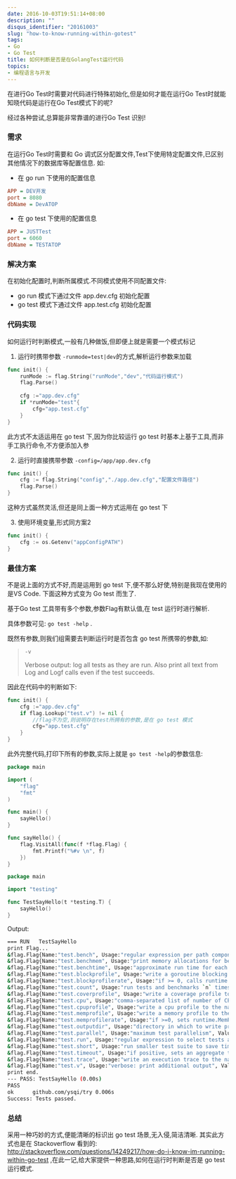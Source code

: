 ```yaml
---
date: 2016-10-03T19:51:14+08:00
description: ""
disqus_identifier: "20161003"
slug: "how-to-know-running-within-gotest"
tags:
- Go
- Go Test
title: 如何判断是否是在GolangTest运行代码
topics:
- 编程语言与开发
---
```


在进行Go Test时需要对代码进行特殊初始化,但是如何才能在运行Go Test时就能知晓代码是运行在Go Test模式下的呢?

经过各种尝试,总算能非常靠谱的进行Go Test 识别! 

### 需求
在运行Go Test时需要和 Go 调式区分配置文件,Test下使用特定配置文件,已区别其他情况下的数据库等配置信息.
如:
+ 在 go run 下使用的配置信息
```INI
APP = DEV开发
port = 8080
dbName = DevATOP
```

+ 在 go test 下使用的配置信息

```INI
APP = JUSTTest
port = 6060
dbName = TESTATOP
```

### 解决方案

在初始化配置时,判断所属模式.不同模式使用不同配置文件:
+ go run 模式下通过文件 app.dev.cfg 初始化配置
+ go test 模式下通过文件 app.test.cfg 初始化配置

### 代码实现

如何运行时判断模式,一般有几种做饭,但即便上就是需要一个模式标记


1. 运行时携带参数 `-runmode=test|dev`的方式,解析运行参数来加载
```Go 
func init() {
    runMode := flag.String("runMode","dev","代码运行模式") 
    flag.Parse()
      
    cfg :="app.dev.cfg"
    if *runMode="test"{
        cfg="app.test.cfg"
    } 
}
```
此方式不太适运用在 go test 下,因为你比较运行 go test 时基本上基于工具,而非手工执行命令,不方便添加入参

2. 运行时直接携带参数 `-config=/app/app.dev.cfg` 
```Go  
func init() {
    cfg := flag.String("config","./app.dev.cfg","配置文件路径") 
    flag.Parse() 
}
```
这种方式虽然灵活,但还是同上面一种方式运用在 go test 下

3. 使用环境变量,形式同方案2
```Go 
func init() {
    cfg := os.Getenv("appConfigPATH") 
}
```

### 最佳方案

不是说上面的方式不好,而是运用到 go test 下,便不那么好使,特别是我现在使用的是VS Code. 下面这种方式变为 Go test 而生了.

基于Go test 工具带有多个参数,参数Flag有默认值,在 test 运行时进行解析.

具体参数可见: `go test -help` .

既然有参数,则我们组需要去判断运行时是否包含 go test 所携带的参数,如:
> `-v` 
>
> Verbose output: log all tests as they are run. Also print all
text from Log and Logf calls even if the test succeeds.

因此在代码中的判断如下:
```Go
func init() {
    cfg :="app.dev.cfg"
    if flag.Lookup("test.v") != nil {
        //flag不为空,则说明存在test所拥有的参数,是在 go test 模式
        cfg="app.test.cfg"
    }
}
```

此外完整代码,打印下所有的参数,实际上就是 `go test -help`的参数信息:
```Go
package main

import (
	"flag"
	"fmt"
)

func main() {
	sayHello()
}

func sayHello() { 
	flag.VisitAll(func(f *flag.Flag) {
		fmt.Printf("%#v \n", f)
	}) 
}
```
```Go
package main

import "testing"

func TestSayHello(t *testing.T) {
	sayHello()
}

```
Output:
```Bash
=== RUN   TestSayHello
print Flag...
&flag.Flag{Name:"test.bench", Usage:"regular expression per path component to select benchmarks to run", Value:(*flag.stringValue)(0xc420010390), DefValue:""} 
&flag.Flag{Name:"test.benchmem", Usage:"print memory allocations for benchmarks", Value:(*flag.boolValue)(0xc4200103b2), DefValue:"false"} 
&flag.Flag{Name:"test.benchtime", Usage:"approximate run time for each benchmark", Value:(*flag.durationValue)(0xc420010288), DefValue:"1s"} 
&flag.Flag{Name:"test.blockprofile", Usage:"write a goroutine blocking profile to the named file after execution", Value:(*flag.stringValue)(0xc4200104b0), DefValue:""} 
&flag.Flag{Name:"test.blockprofilerate", Usage:"if >= 0, calls runtime.SetBlockProfileRate()", Value:(*flag.intValue)(0xc420010488), DefValue:"1"} 
&flag.Flag{Name:"test.count", Usage:"run tests and benchmarks `n` times", Value:(*flag.uintValue)(0xc4200103f8), DefValue:"1"} 
&flag.Flag{Name:"test.coverprofile", Usage:"write a coverage profile to the named file after execution", Value:(*flag.stringValue)(0xc420010410), DefValue:""} 
&flag.Flag{Name:"test.cpu", Usage:"comma-separated list of number of CPUs to use for each test", Value:(*flag.stringValue)(0xc420010510), DefValue:""} 
&flag.Flag{Name:"test.cpuprofile", Usage:"write a cpu profile to the named file during execution", Value:(*flag.stringValue)(0xc420010490), DefValue:""} 
&flag.Flag{Name:"test.memprofile", Usage:"write a memory profile to the named file after execution", Value:(*flag.stringValue)(0xc420010450), DefValue:""} 
&flag.Flag{Name:"test.memprofilerate", Usage:"if >=0, sets runtime.MemProfileRate", Value:(*flag.intValue)(0xc420010470), DefValue:"0"} 
&flag.Flag{Name:"test.outputdir", Usage:"directory in which to write profiles", Value:(*flag.stringValue)(0xc4200103d0), DefValue:""} 
&flag.Flag{Name:"test.parallel", Usage:"maximum test parallelism", Value:(*flag.intValue)(0xc420010508), DefValue:"8"} 
&flag.Flag{Name:"test.run", Usage:"regular expression to select tests and examples to run", Value:(*flag.stringValue)(0xc420010430), DefValue:""} 
&flag.Flag{Name:"test.short", Usage:"run smaller test suite to save time", Value:(*flag.boolValue)(0xc4200103c5), DefValue:"false"} 
&flag.Flag{Name:"test.timeout", Usage:"if positive, sets an aggregate time limit for all tests", Value:(*flag.durationValue)(0xc420010500), DefValue:"0s"} 
&flag.Flag{Name:"test.trace", Usage:"write an execution trace to the named file after execution", Value:(*flag.stringValue)(0xc4200104e0), DefValue:""} 
&flag.Flag{Name:"test.v", Usage:"verbose: print additional output", Value:(*flag.boolValue)(0xc4200103cc), DefValue:"false"} 
print end.
--- PASS: TestSayHello (0.00s)
PASS
ok  	github.com/ysqi/try	0.006s
Success: Tests passed.
```


### 总结

采用一种巧妙的方式,便能清晰的标识出 go test 场景,无入侵,简洁清晰. 其实此方式也是在 Stackoverflow 看到的:
http://stackoverflow.com/questions/14249217/how-do-i-know-im-running-within-go-test ,在此一记,给大家提供一种思路,如何在运行时判断是否是 go test 运行模式.
